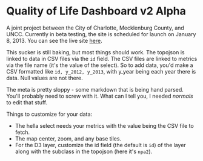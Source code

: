 Quality of Life Dashboard v2 Alpha
=================

A joint project between the City of Charlotte, Mecklenburg County, and UNCC. Currently in beta testing, the site is scheduled for launch on January 8, 2013. You can see the live site [here](http://maps.co.mecklenburg.nc.us/qoldashboard).

This sucker is still baking, but most things should work. The topojson is linked to data in CSV files via the `id` field. The CSV files are linked to metrics via the file name (it's the value of the select). So to add data, you'd make a CSV formatted like `id, y_2012, y_2013`, with y_year being each year there is data. Null values are not there.

The meta is pretty sloppy - some markdown that is being hand parsed. You'll probably need to screw with it. What can I tell you, I needed *normals* to edit that stuff.

Things to customize for your data:
+ The hella select needs your metrics with the value being the CSV file to fetch.
+ The map center, zoom, and any base tiles.
+ For the D3 layer, customize the id field (the default is `id`) of the layer along with the subclass in the topojson (here it's `npa2`).
